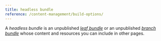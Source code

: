 ```yaml
---
title: headless bundle
reference: /content-management/build-options/
---
```


A _headless bundle_ is an unpublished [_leaf bundle_](g) or an unpublished [_branch bundle_](g) whose content and resources you can include in other pages.
